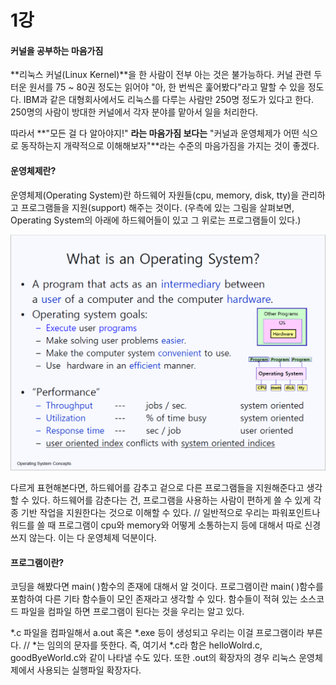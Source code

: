 # 1강

#### 커널을 공부하는 마음가짐

**리눅스 커널\(Linux Kernel\)**을 한 사람이 전부 아는 것은 불가능하다. 커널 관련 두터운 원서를 75 ~ 80권 정도는 읽어야 "아, 한 번씩은 훑어봤다"라고 말할 수 있을 정도다. IBM과 같은 대형회사에서도 리눅스를 다루는 사람만 250명 정도가 있다고 한다. 250명의 사람이 방대한 커널에서 각자 분야를 맡아서 일을 처리한다.

따라서 **"모든 걸 다 알아야지!" **라는 마음가짐 보다는** "커널과 운영체제가 어떤 식으로 동작하는지 개략적으로 이해해보자"**라는 수준의 마음가짐을 가지는 것이 좋겠다.

#### 운영체제란?

운영체제\(Operating System\)란 하드웨어 자원들\(cpu, memory, disk, tty\)을 관리하고 프로그램들을 지원\(support\) 해주는 것이다. \(우측에 있는 그림을 살펴보면, Operating System의 아래에 하드웨어들이 있고 그 위로는 프로그램들이 있다.\)

![](/assets/0.PNG)

다르게 표현해본다면, 하드웨어를 감추고 겉으로 다른 프로그램들을 지원해준다고 생각할 수 있다. 하드웨어를 감춘다는 건, 프로그램을 사용하는 사람이 편하게 쓸 수 있게 각종 기반 작업을 지원한다는 것으로 이해할 수 있다. // 일반적으로 우리는 파워포인트나 워드를 쓸 때 프로그램이 cpu와 memory와 어떻게 소통하는지 등에 대해서 따로 신경쓰지 않는다. 이는 다 운영체제 덕분이다.

#### 프로그램이란?

코딩을 해봤다면 main\( \)함수의 존재에 대해서 알 것이다. 프로그램이란 main\( \)함수를 포함하여 다른 기타 함수들이 모인 존재라고 생각할 수 있다. 함수들이 적혀 있는 소스코드 파일을 컴파일 하면 프로그램이 된다는 것을 우리는 알고 있다.

 \*.c 파일을 컴파일해서 a.out 혹은 \*.exe 등이 생성되고 우리는 이걸 프로그램이라 부른다. // \*는 임의의 문자를 뜻한다. 즉, 여기서 \*.c라 함은 helloWolrd.c, goodByeWorld.c와 같이 나타낼 수도 있다. 또한 .out의 확장자의 경우 리눅스 운영체제에서 사용되는 실행파일 확장자다.





